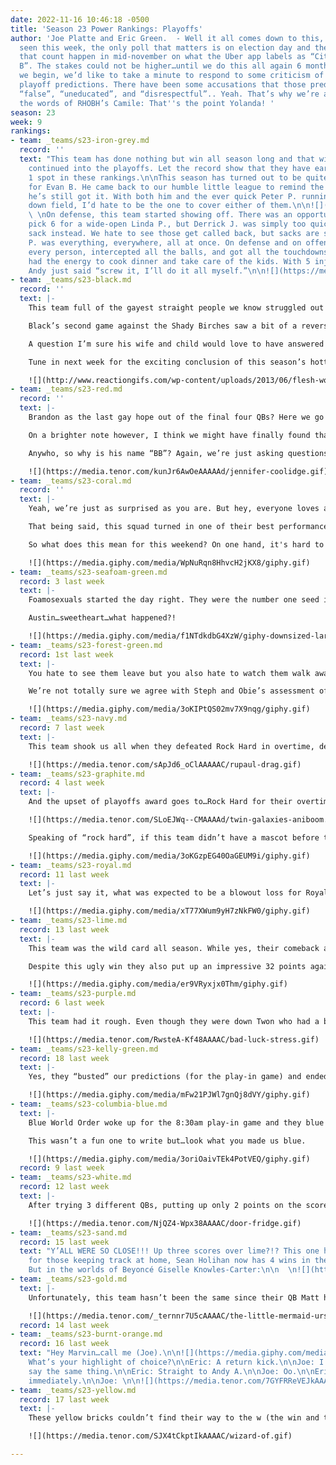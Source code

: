```yaml
---
date: 2022-11-16 10:46:18 -0500
title: 'Season 23 Power Rankings: Playoffs'
author: 'Joe Platte and Eric Green.  - Well it all comes down to this, folks. As we’ve
  seen this week, the only poll that matters is on election day and the only games
  that count happen in mid-november on what the Uber app labels as “Citi Field Lot
  B”. The stakes could not be higher…until we do this all again 6 months from now.   Before
  we begin, we’d like to take a minute to respond to some criticism of last week’s
  playoff predictions. There have been some accusations that those predictions were
  “false”, “uneducated”, and “disrespectful”.. Yeah. That’s why we’re all here. In
  the words of RHOBH’s Camile: That''s the point Yolanda! '
season: 23
week: 9
rankings:
- team: _teams/s23-iron-grey.md
  record: ''
  text: "This team has done nothing but win all season long and that winning streak
    continued into the playoffs. Let the record show that they have earned the number
    1 spot in these rankings.\n\nThis season has turned out to be quite the return
    for Evan B. He came back to our humble little league to remind the girlies that
    he’s still got it. With both him and the ever quick Peter P. running circles deep
    down field, I’d hate to be the one to cover either of them.\n\n![](https://media.tenor.com/4KYN3_KEY74AAAAd/back-back-back-back-again.gif)
    \ \nOn defense, this team started showing off. There was an opportunity for a
    pick 6 for a wide-open Linda P., but Derrick J. was simply too quick getting that
    sack instead. We hate to see those get called back, but sacks are sacks.\n\nAndy
    P. was everything, everywhere, all at once. On defense and on offense, he manned
    every person, intercepted all the balls, and got all the touchdowns. He still
    had the energy to cook dinner and take care of the kids. With 5 injured players,
    Andy just said “screw it, I’ll do it all myself.”\n\n![](https://media.tenor.com/oY9BCMhgP7MAAAAC/i-got-this.gif)"
- team: _teams/s23-black.md
  record: ''
  text: |-
    This team full of the gayest straight people we know struggled out of the gate against Royal Blue. Somehow the Goths were still able to claw back and after two rounds of overtime, Black completed their comeback thanks to a missed extra point. PHEW!

    Black’s second game against the Shady Birches saw a bit of a reversion to the mean for this attendance-challenged but talented team. Although, who could forget the question heard around the DMV, “GORDO WHERE THE \[REDACTED\] ARE YOU?!?”

    A question I’m sure his wife and child would love to have answered considering he somehow attends every single league social event and we’ve never seen them together in the same room…Are we sure they’re real or is this a Making Anna/Theranos situation? We’re just asking questions!!!

    Tune in next week for the exciting conclusion of this season’s hottest new medical drama: _Will JC’s Body Physically Survive This Season_. If they play like they did against Royal, its only gotta last one more game

    ![](http://www.reactiongifs.com/wp-content/uploads/2013/06/flesh-wound.gif)
- team: _teams/s23-red.md
  record: ''
  text: |-
    Brandon as the last gay hope out of the final four QBs? Here we go again.

    On a brighter note however, I think we might have finally found that red wave everyone has been waiting for. This team ended the season with a losing record of 4-5 and had fallen all the way down to 8th in last week’s rankings but look at them now: putting up 42 points against (quarterback-less) White but also only squeaking past Lime by a score. Add that uneven performance to BB’s absence and we’ll see if Tiger becomes all our daddies…We’re not opposed.

    Anywho, so why is his name “BB”? Again, we’re just asking questions!!! ;)

    ![](https://media.tenor.com/kunJr6AwOeAAAAAd/jennifer-coolidge.gif)
- team: _teams/s23-coral.md
  record: ''
  text: |-
    Yeah, we’re just as surprised as you are. But hey, everyone loves an underdog - even if all that dog does is bark at the refs instead of just playing the dang game.

    That being said, this squad turned in one of their best performances when it mattered most and you can count us as impressed. A 31-18 rout against a formidable Seafoam and a 26-6 shellacking on an admittedly Twon-less Purple…woof. Those scores are even before we get to the FIVE INTERCEPTIONS they pulled in against Seafoam…WOOF.

    So what does this mean for this weekend? On one hand, it's hard to pick against a team that is playing its best football right when it matters. On the other hand, to complete their Cinderella story they’ll have to get by an equally hot Red only to run up against either an unbeaten Iron Grey or a half-asleep Black. We’ll see!

    ![](https://media.giphy.com/media/WpNuRqn8HhvcH2jKX8/giphy.gif)
- team: _teams/s23-seafoam-green.md
  record: 3 last week
  text: |-
    Foamosexuals started the day right. They were the number one seed in their division and played like a well-oiled machine in their first game against Yam It In; an early pick 6 by the ever fabulous Smiffy set the tone for the game. They were “feeling good, looking gorgeous” going into their next game against Coral Fixation, but that “Fooamoosexuaaal. Yeah. Yeah.” feeling quickly fizzled. After throwing multiple interceptions, Foamo couldn’t bubble back and lost against the underdogs of the Final Four.

    Austin…sweetheart…what happened?!

    ![](https://media.giphy.com/media/f1NTdkdbG4XzW/giphy-downsized-large.gif)
- team: _teams/s23-forest-green.md
  record: 1st last week
  text: |-
    You hate to see them leave but you also hate to watch them walk away because this team’s vibes were just so dang good. The Birches just looked like they were having a great time all season and they were always riiiiight on the edge of being a top team but just could never break into that top tier.

    We’re not totally sure we agree with Steph and Obie’s assessment of this team last week but Cam is known for his power rankings lobbying at Kiki or over text Monday morning so maybe that’s it. Frankly one of your authors is still a little hurt that his “Hey, what’s your number?” DM was just to beg to be ranked higher than White early in the season. Baby, let’s hang out.

    ![](https://media.giphy.com/media/3oKIPtQS02mv7X9nqg/giphy.gif)
- team: _teams/s23-navy.md
  record: 7 last week
  text: |-
    This team shook us all when they defeated Rock Hard in overtime, delivering one of the biggest upsets this playoff weekend. It was a truly remarkable showing for this team who left it all on the field…which was unfortunate for them because their next game was against the undefeated I Run Gay. Cerulean Gworls did their best, but couldn’t repeat another upset.

    ![](https://media.tenor.com/sApJd6_oClAAAAAC/rupaul-drag.gif)
- team: _teams/s23-graphite.md
  record: 4 last week
  text: |-
    And the upset of playoffs award goes to…Rock Hard for their overtime defeat against Cerulean Gworls. The thing about Rock Hard is that they were a team of truly talented players, but like graphite they cracked under too much pressure.

    ![](https://media.tenor.com/SLoEJWq--CMAAAAd/twin-galaxies-aniboom.gif)

    Speaking of “rock hard”, if this team didn’t have a mascot before they surely found it in Joe “The Wrecking Ball” Owens. On defense, Joe leveled his opponents; making Kevin H. look like Randy Moss. We are happy no one was seriously hurt and would like to remind folks we are playing *flag* football here.

    ![](https://media.giphy.com/media/3oKGzpEG40OaGEUM9i/giphy.gif)
- team: _teams/s23-royal.md
  record: 11 last week
  text: |-
    Let’s just say it, what was expected to be a blowout loss for Royal turned out to be one of their most defining games. Wyatt had Black on the ropes and almost broke JC Adam’s spirit like it was one of his ankles. This rookie QB turned in a masterful performance against one of the best teams this season and let’s also just say it…that catch might have been in. Well done, sir. We can't wait to see what you bring to the field next season.

    ![](https://media.giphy.com/media/xT77XWum9yH7zNkFW0/giphy.gif)
- team: _teams/s23-lime.md
  record: 13 last week
  text: |-
    This team was the wild card all season. While yes, their comeback against Sand was fun to watch, needing to come back against Sand is an indictment in itself. It made Black look like they had their stuff together by comparison.

    Despite this ugly win they also put up an impressive 32 points against Red’s defense. We don’t get it. Last week’s authors said it best, this team was either on or off and well…

    ![](https://media.giphy.com/media/er9VRyxjx0Thm/giphy.gif)
- team: _teams/s23-purple.md
  record: 6 last week
  text: |-
    This team had it rough. Even though they were down Twon who had a bad back, QB Andrew had a lot of options with receivers such as Josh and Harry. Or speedy players like Paul or a leak to Scott. But alas, they could barely scrape up a drive.

    ![](https://media.tenor.com/RwsteA-Kf48AAAAC/bad-luck-stress.gif)
- team: _teams/s23-kelly-green.md
  record: 18 last week
  text: |-
    Yes, they “busted” our predictions (for the play-in game) and ended the season with one more win than last season’s Peritwinkle. They got us.

    ![](https://media.giphy.com/media/mFw21PJWl7gnQj8dVY/giphy.gif)
- team: _teams/s23-columbia-blue.md
  text: |-
    Blue World Order woke up for the 8:30am play-in game and they blue it. Not much else to say but the vibes were just off and Levert can’t blame the refs for this one. On the bright side though, they were able to increase Kelly’s number of wins by 100% and give us some tea to spill (see above).

    This wasn’t a fun one to write but…look what you made us blue.

    ![](https://media.giphy.com/media/3oriOaivTEk4PotVEQ/giphy.gif)
  record: 9 last week
- team: _teams/s23-white.md
  record: 12 last week
  text: |-
    After trying 3 different QBs, putting up only 2 points on the scoreboard, it was 1 sad game for this team. I think it might be time to replace this white refrigerator.

    ![](https://media.tenor.com/NjQZ4-Wpx38AAAAC/door-fridge.gif)
- team: _teams/s23-sand.md
  record: 15 last week
  text: "Y’ALL WERE SO CLOSE!!! Up three scores over lime?!? This one hurts.\n\nAnd
    for those keeping track at home, Sean Holihan now has 4 wins in the last two seasons.
    But in the worlds of Beyoncé Giselle Knowles-Carter:\n\n  \n![](https://media.giphy.com/media/Jr298Ya1R9v0D6Jmaf/giphy.gif)"
- team: _teams/s23-gold.md
  text: |-
    Unfortunately, this team hasn’t been the same since their QB Matt hurt his hand early in the regular season. Even though Matt did come back to finish the season, this team couldn’t rally in time for playoffs.

    ![](https://media.tenor.com/_ternnr7U5cAAAAC/the-little-mermaid-ursula.gif)
  record: 14 last week
- team: _teams/s23-burnt-orange.md
  record: 16 last week
  text: "Hey Marvin…call me (Joe).\n\n![](https://media.giphy.com/media/ZPohwZqlV8HRPFXmdw/giphy.gif)\n\nJoe:
    What’s your highlight of choice?\n\nEric: A return kick.\n\nJoe: I was going to
    say the same thing.\n\nEric: Straight to Andy A.\n\nJoe: Oo.\n\nEric: Scoring
    immediately.\n\nJoe: \n\n![](https://media.tenor.com/7GYFRReVEJkAAAAC/ohstunning-sbagliato.gif)"
- team: _teams/s23-yellow.md
  record: 17 last week
  text: |-
    These yellow bricks couldn’t find their way to the w (the win and the wizard). They lost their 2 score lead against Yam It In which ultimately cost them the game. Now that their season is over, this team can finally wake up from this dream.

    ![](https://media.tenor.com/SJX4tCkptIkAAAAC/wizard-of.gif)

---
```


